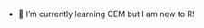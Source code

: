 
- 🌱 I’m currently learning CEM but I am new to R! 


<!---
shelleybrown423/shelleybrown423 is a ✨ special ✨ repository because its `README.md` (this file) appears on your GitHub profile.
You can click the Preview link to take a look at your changes.
--->
